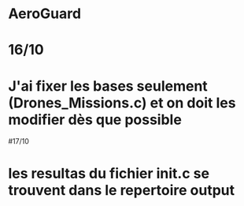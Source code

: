 # AeroGuard

# 16/10
# J'ai fixer les bases seulement (Drones_Missions.c) et on doit les modifier dès que possible

#17/10
# les resultas du fichier init.c se trouvent dans le repertoire output